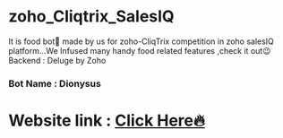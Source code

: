 # zoho_Cliqtrix_SalesIQ
It is food bot🤤 made by us for zoho-CliqTrix competition in zoho salesIQ platform...We Infused many handy food related features ,check it out😉 Backend  : Deluge by Zoho<br>
### Bot Name  : Dionysus

# Website link : <a href="https://team-dionysus.netlify.app">Click Here🔥</a>

